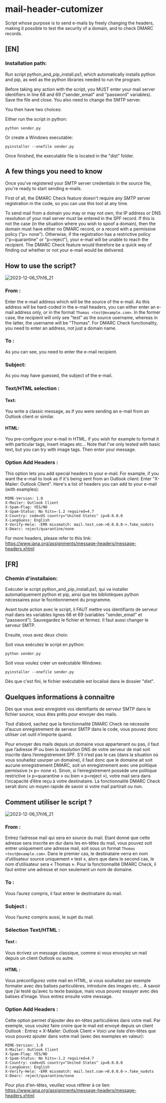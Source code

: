 # mail-header-cutomizer
Script whose purpose is to send e-mails by freely changing the headers, making it possible to test the security of a domain, and to check DMARC records.

## [EN]

### Installation path:

Run script python_and_pip_install.ps1, which automatically installs python and pip, as well as the python libraries needed to run the program.

Before taking any action with the script, you MUST enter your mail server identifiers in line 68 and 69 ("sender_email" and "password" variables). Save the file and close.
You also need to change the SMTP server.

You then have two choices:

Either run the script in python:
```
python sender.py
```
Or create a Windows executable:
```
pyinstaller --onefile sender.py
```
Once finished, the executable file is located in the "dist" folder.

## A few things you need to know

Once you've registered your SMTP server credentials in the source file, you're ready to start sending e-mails.

First of all, the DMARC Check feature doesn't require any SMTP server registration in the code, so you can use this tool at any time.

To send mail from a domain you may or may not own, the IP address or DNS resolution of your mail server must be entered in the SPF record. If this is not the case (in the situation where you wish to spoof a domain), then the domain must have either no DMARC record, or a record with a permissive policy ("p= none"). Otherwise, if the registration has a restrictive policy ("p=quarantine" or "p=reject"), your e-mail will be unable to reach the recipient.
The DMARC Check feature would therefore be a quick way of finding out whether or not your e-mail would be delivered.

## How to use the script?

![2023-12-06_17h16_21](https://github.com/ThomasDuke/mail-header-customizer/assets/51382343/a74685b4-5f30-43ad-85c9-e60bb322ad5d)


### From :
Enter the e-mail address which will be the source of the e-mail. As this address will be hard-coded in the e-mail headers, you can either enter an e-mail address only, or in the format ```Thomas <test@example.com>```. In the former case, the recipient will only see "test" as the source username, whereas in the latter, the username will be "Thomas".
For DMARC Check functionality, you need to enter an address, not just a domain name.

### To :
 As you can see, you need to enter the e-mail recipient.

### Subject:
As you may have guessed, the subject of the e-mail.

### Text/HTML selection :
#### Text:
You write a classic message, as if you were sending an e-mail from an Outlook client or similar.

#### HTML:
You pre-configure your e-mail in HTML, if you wish for example to format it with particular tags, insert images etc... Note that I've only tested with basic text, but you can try with image tags.
Then enter your message.

### Option Add Headers :
This option lets you add special headers to your e-mail. For example, if you want the e-mail to look as if it's being sent from an Outlook client:
Enter "X-Mailer: Outlook Client".
Here's a list of headers you can add to your e-mail (with examples):
```
MIME-Version: 1.0
X-Mailer: Outlook Client
X-Spam-Flag: YES/NO
X-Spam-Status: No hits=-1.2 required=4.7
X-Country: code=US country="United States" ip=0.0.0.0
X-LangGuess: English
X-Verify-Helo: -ERR missmatch: mail.test.com->0.0.0.0->.fake_nodots
X-Dmarc: reject/quarantine/none
```
For more headers, please refer to this link: https://www.iana.org/assignments/message-headers/message-headers.xhtml

## [FR]

### Chemin d'installaion:

Exécuter le script python_and_pip_install.ps1, qui va installer automatiquement python et pip, ainsi que les bibliotèques python nécessaires pour le focntionnement du programme.

Avant toute action avec le script, il FAUT mettre vos identifiants de serveur mail dans les variables lignes 68 et 69 (variables "sender_email" et "password"). Sauvegardez le fichier et fermez.
Il faut aussi changer le serveur SMTP.

Ensuite, vous avez deux choix:

Soit vous exécutez le script en python:
```
python sender.py
```
Soit vous voulez créer un exécutable Windows:
```
pyinstaller --onefile sender.py
```
Dès que c'est fini, le fichier exécutable est localisé dans le dossier "dist".

## Quelques informations à connaitre

Dès que vous avez enregistré vos identifiants de serveur SMTP dans le fichier source, vous êtes prêts pour envoyer des mails.

Tout d’abord, sachez que la fonctionnalité DMARC Check ne nécessite d’aucun enregistrement de serveur SMTP dans le code, vous pouvez donc utiliser cet outil n’importe quand.

Pour envoyer des mails depuis un domaine vous appartenant ou pas, il faut que l’adresse IP ou bien la résolution DNS de votre serveur de mail soit inscrite dans l’enregistrement SPF. S’il n’est pas le cas (dans la situation où vous souhaitez usurper un domaine), il faut donc que le domaine ait soit aucune enregistrement DMARC, soit un enregistrement avec une politique permissive (« p= none »). Sinon, si l’enregistrement possède une politique restrictive (« p=quarantine » ou bien « p=reject »), votre mail sera dans l’incapacité d’être reçu à votre destinataire.
La fonctionnalité DMARC Check serait donc un moyen rapide de savoir si votre mail partirait ou non.

## Comment utiliser le script ?
 
![2023-12-06_17h16_21](https://github.com/ThomasDuke/mail-header-customizer/assets/51382343/01d6cf9a-cc33-4575-9d85-2554c076e443)

### From :
Entrez l’adresse mail qui sera en source du mail. Etant donné que cette adresse sera inscrite en dur dans les en-têtes du mail, vous pouvez soit entrer uniquement une adresse mail, soit sous un format ```Thomas <test@example.com>```. Dans le premier cas, le destinataire verra en nom d’utilisateur source uniquement « test », alors que dans le second cas, le nom d’utilisateur sera « Thomas ».
Pour la fonctionnalité DMARC Check, il faut entrer une adresse et non seulement un nom de domaine.

### To :
 Vous l’aurez compris, il faut entrer le destinataire du mail.

### Subject :
Vous l’aurez compris aussi, le sujet du mail.

### Sélection Text/HTML :
#### Text :
Vous écrivez un message classique, comme si vous envoyiez un mail depuis un client Outlook ou autre.

#### HTML :
Vous préconfigurez votre mail en HTML, si vous souhaitez par exemple formater avec des balises particulières, introduire des images etc… A savoir que j’ai testé qu’avec tu texte basique, mais vous pouvez essayer avec des balises d’image.
Vous entrez ensuite votre message.

### Option Add Headers :
Cette option permet d’ajouter des en-têtes particulières dans votre mail. Par exemple, vous voulez faire croire que le mail est envoyé depuis un client Outlook :
Entrez « X-Mailer: Outlook Client »
Voici une liste d’en-têtes que vous pouvez ajouter dans votre mail (avec des exemples en valeur):
```
MIME-Version: 1.0
X-Mailer: Outlook Client
X-Spam-Flag: YES/NO
X-Spam-Status: No hits=-1.2 required=4.7
X-Country: code=US country="United States" ip=0.0.0.0
X-LangGuess: English
X-Verify-Helo: -ERR missmatch: mail.test.com->0.0.0.0->.fake_nodots
X-Dmarc: reject/quarantine/none
```
Pour plus d'en-têtes, veuillez vous référer à ce lien: https://www.iana.org/assignments/message-headers/message-headers.xhtml

